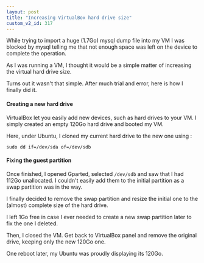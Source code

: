 ```yaml
---
layout: post
title: "Increasing VirtualBox hard drive size"
custom_v2_id: 317
---
```


While trying to import a huge (1.7Go) mysql dump file into my VM I was blocked
by mysql telling me that not enough space was left on the device to complete
the operation.

As I was running a VM, I thought it would be a simple matter of increasing the
virtual hard drive size.

Turns out it wasn't that simple. After much trial and error, here is how I
finally did it.

#### Creating a new hard drive

VirtualBox let you easily add new devices, such as hard drives to your VM. I
simply created an empty 120Go hard drive and booted my VM.

Here, under Ubuntu, I cloned my current hard drive to the new one using :

    
    sudo dd if=/dev/sda of=/dev/sdb

#### Fixing the guest partition

Once finished, I opened Gparted, selected `/dev/sdb` and saw that I had 112Go
unallocated. I couldn't easily add them to the initial partition as a swap
partition was in the way.

I finally decided to remove the swap partition and resize the initial one to
the (almost) complete size of the hard drive.

I left 1Go free in case I ever needed to create a new swap partition later to
fix the one I deleted.

Then, I closed the VM. Get back to VirtualBox panel and remove the original
drive, keeping only the new 120Go one.

One reboot later, my Ubuntu was proudly displaying its 120Go.

